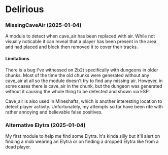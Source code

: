 # Delirious

### MissingCaveAir (2025-01-04)

A module to detect when cave_air has been replaced with air. While not visually noticable it can reveal that a player 
has been present in the area and had placed and block then removed it to cover their tracks.

#### Limitations

There is a bug I've witnessed on 2b2t specifically with dungeons in older chunks. Most of the time the old chunks were
generated without any cave_air at all so the module doesn't try to find any missing air. However, in some cases there is 
cave_air in the chunk, but the dungeon was generated without it causing the whole thing to be detected and shown via ESP.

Cave_air is also used in Mineshafts, which is another interesting location to detect player activity. Unfortunately, my attempts
so far have been rife with rather annoying and believable false positives. 

### Alternative Elytra (2025-01-04)

My first module to help me find some Elytra. It's kinda silly but it'll alert on finding a mob wearing an Elytra or on 
finding a dropped Elytra like from a dead player.


